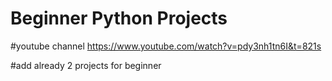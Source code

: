 # Beginner Python Projects

#youtube channel
https://www.youtube.com/watch?v=pdy3nh1tn6I&t=821s

#add already 2 projects for beginner